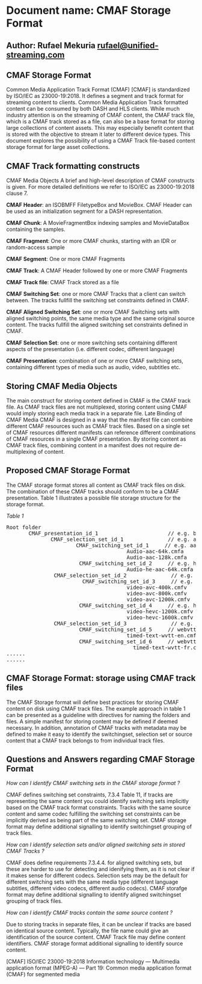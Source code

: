 # Document name: CMAF Storage Format
## Author: Rufael Mekuria rufael@unified-streaming.com
## CMAF Storage Format 

Common Media Application Track Format (CMAF) [CMAF] is standardized by ISO/IEC as 23000-19:2018. It defines a segment and track format for streaming content to clients. Common Media Application Track formatted content can be consumed by both DASH and HLS clients. While much industry attention is on the streaming of CMAF content, the CMAF track file, which is a CMAF track stored as a file, can also be a base format for storing large collections of content assets. This may especially benefit content that is stored with the objective to stream it later to different device types. This document explores the possibility of using a CMAF Track file-based content storage format for large asset collections. 

## CMAF Track formatting constructs

CMAF Media Objects A brief and high-level description of CMAF constructs is given.
For more detailed definitions we refer to ISO/IEC as 23000-19:2018 clause 7.

**CMAF Header**: an ISOBMFF FiletypeBox and MovieBox. CMAF Header can be used as an initialization segment for a DASH representation. 

**CMAF Chunk**: A MovieFragmentBox indexing samples and MovieDataBox containing the samples. 

**CMAF Fragment**: One or more CMAF chunks, starting with an IDR or random-access sample

**CMAF Segment**: One or more CMAF Fragments

**CMAF Track**: A CMAF Header followed by one or more CMAF Fragments

**CMAF Track file**: CMAF Track stored as a file

**CMAF Switching Set**: one or more CMAF Tracks that a client can switch between. The tracks fullfill the switching set constraints defined in CMAF.

**CMAF Aligned Switching Set**: one or more CMAF Switching sets with aligned switching points, the same media type and the same original source content. The tracks fullfill the aligned switching set constraints defined in CMAF.

**CMAF Selection Set**: one or more switching sets containing different aspects of the presentation (i.e. different codec, different language)

**CMAF Presentation**: combination of one or more CMAF switching sets, containing different types of media such as audio, video, subtitles etc. 

## Storing CMAF Media Objects 
The main construct for storing content defined in CMAF is the CMAF track file. 
As CMAF track files are not multiplexed, storing content using CMAF would imply storing each media track in a separate file. 
Late Binding of CMAF Media CMAF is designed in a way that the manifest file can combine different 
CMAF resources such as CMAF track files. Based on a single set of CMAF resources different manifests can reference different combinations 
of CMAF resources in a single CMAF presentation. By storing content as CMAF track files, 
combining content in a manifest does not require de-multiplexing of content. 

## Proposed CMAF Storage Format 
The CMAF storage format stores all content as CMAF track files on disk. The combination of these CMAF tracks should conform to be a CMAF presentation. Table 1 illustrates a possible file storage structure for the storage format.

_Table 1_
<pre>
Root folder
       CMAF_presentation_id_1                      // e.g. batman movie
              CMAF_selection_set_id_1              // e.g. audio
                      CMAF_switching_set_id_1     // e.g. aac encoded audio 
                                      Audio-aac-64k.cmfa
                                      Audio-aac-128k.cmfa
                       CMAF_switching_set_id_2     // e.g. he-aac encoded audio
                                      Audio-he-aac-64k.cmfa 
               CMAF_selection_set_id_2              // e.g. video 
                        CMAF_switching_set_id_3     // e.g. avc encoded video
                                      video-avc-400k.cmfv
                                      video-avc-800k.cmfv
                                      video-avc-1200k.cmfv
                       CMAF_switching_set_id_4     // e.g. hevc encoded video
                                      video-hevc-1200k.cmfv
                                      video-hevc-1600k.cmfv
               CMAF_selection_set_id_3              // e.g. subtitles
                       CMAF_switching_set_id_5     // webvtt English 
                                      timed-text-wvtt-en.cmft
                       CMAF_switching_set_id_6     // webvtt French
                                        timed-text-wvtt-fr.cmft
......
......
</pre>

## CMAF Storage Format: storage using CMAF track files

The CMAF Storage format will define best practices for storing CMAF content on disk using CMAF track files. 
The example approach in table 1 can be presented as a guideline with directives for naming the folders and files.
A simple manifest for storing content may be defined if deemed necessary. 
In addition, annotation of CMAF tracks with metadata may be defined to make it easy to identify the switchingset, 
selection set or source content that a CMAF track belongs to from individual track files. 

## Questions and Answers regarding CMAF Storage Format 
_How can I identify CMAF switching sets in the CMAF storage format ?_

CMAF defines switching set constraints, 7.3.4 Table 11, if tracks are representing the same content you could identify switching 
sets implicitly based on the CMAF track format constraints.  Tracks with the same source content and same codec fulfilling 
the switching set constraints can be implicitly derived as being part of the same switching set. 
CMAF storage format may define additional  signalling to identify switchingset grouping of track files.

_How can I identify selection sets and/or aligned switching sets in stored CMAF Tracks ?_ 

CMAF does define requirements 7.3.4.4. for aligned switching sets, but these are harder to use for detecting and idenifying them, as it is not clear if it makes sense for different codecs. Selection sets may be the default for different switching sets with the same media type (different language subtitles, different video codecs, different audio codecs). CMAF storafge format may define additional signalling to identify aligned switchingset grouping of track files.

_How can I identify CMAF tracks contain the same source content ?_

Due to storing tracks in separate files, it can be unclear if tracks are based on identical source content. Typically, the file name could give an identification of the source content. CMAF Track file may define content identifiers. CMAF storage format additional signalling to identify source content. 


[CMAF] ISO/IEC 23000-19:2018
Information technology — Multimedia application format (MPEG-A) — Part 19: Common media application format (CMAF) for segmented media
